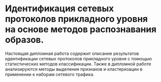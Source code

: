 
# Идентификация сетевых протоколов прикладного уровня на основе методов распознавания образов.

Настоящая дипломная работа содержит описание результатов идентификации сетевых протоколов прикладного уровня с помощью статистических методов классификации. Также в дипломной работе анализируются методы выделения признаков и кластеризации в применении к наборам сетевого трафика.
